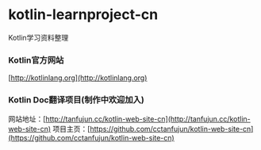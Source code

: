 # kotlin-learnproject-cn
Kotlin学习资料整理

### Kotlin官方网站 

[http://kotlinlang.org](http://kotlinlang.org)

### Kotlin Doc翻译项目(制作中欢迎加入)

网站地址：[http://tanfujun.cc/kotlin-web-site-cn](http://tanfujun.cc/kotlin-web-site-cn)
项目主页：[https://github.com/cctanfujun/kotlin-web-site-cn](https://github.com/cctanfujun/kotlin-web-site-cn)
